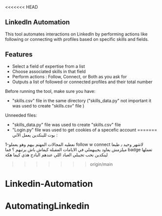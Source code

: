 <<<<<<< HEAD

## LinkedIn Automation

This tool automates interactions on LinkedIn by performing actions like following or connecting with profiles based on specific skills and fields. 


## Features

- Select a field of expertise from a list
- Choose associated skills in that field
- Perform actions : Follow, Connect, or Both as you ask for 
- Outputs a list of followed or connected profiles and their total number





Before running the tool, make sure you have:

- "skills.csv" file  in the same directory ("skills_data.py" not important it was used to create "skills.csv" file )

Unneeded files:
- "skills_data.py" file was used to create "skills.csv" file 
- "Login.py" file was used to get cookies of a specefic account 
=======
بوت للينكدين يعمل الآتي : 
 
1-نعطيه المجالات المهتم بيهم وهو يعملو follow w connect لاشهر وحيد ٫ طبعا ميلزمش يعاود يجيبهملي في الايامات المقبلة 
كيفاش باش يرتبهم ؟ فما badge تعملها لينكدين نحب تجيبلي العباد اللي عندهم البادج هذي كيما هكة 
>>>>>>> origin/main
# Linkedin-Automation
# AutomatingLinkedin
